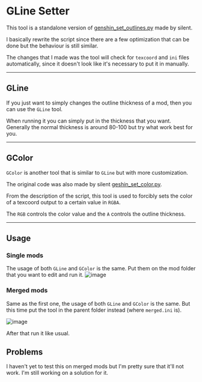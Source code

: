 # GLine Setter

This tool is a standalone version of [genshin_set_outlines.py](https://github.com/SilentNightSound/GI-Model-Importer/blob/main/Tools/genshin_set_outlines.py) made by silent.

I basically rewrite the script since there are a few optimization that can be done but the behaviour is still similar.

The changes that I made was the tool will check for `texcoord` and `ini` files automatically, since it doesn't look like it's necessary to put it in manually.

--------------------

## GLine

If you just want to simply changes the outline thickness of a mod, then you can use the `GLine` tool.

When running it you can simply put in the thickness that you want. Generally the normal thickness is around 80-100 but try what work best for you.

--------------------

## GColor

`GColor` is another tool that is similar to `GLine` but with more customization.

The original code was also made by silent [geshin_set_color.py](https://github.com/SilentNightSound/GI-Model-Importer/blob/main/Tools/genshin_set_color.py).

From the description of the script, this tool is used to forcibly sets the color of a texcoord output to a certain value in `RGBA`.

The `RGB` controls the color value and the `A` controls the outline thickness.

--------------------

## Usage

### **Single mods**

The usage of both `GLine` and `GColor` is the same. Put them on the mod folder that you want to edit and run it.
![image](https://user-images.githubusercontent.com/44773161/199425538-f2eb1df6-22f0-409c-9c0e-2b6410261d5d.png)

### **Merged mods**

Same as the first one, the usage of both `GLine` and `GColor` is the same. But this time put the tool in the parent folder instead (where `merged.ini` is).

![image](https://user-images.githubusercontent.com/44773161/201698385-bf9d150f-d932-47ed-bebc-ab31d38f1d0c.png)

After that run it like usual.  

## Problems

I haven't yet to test this on merged mods but I'm pretty sure that it'll not work. I'm still working on a solution for it.
